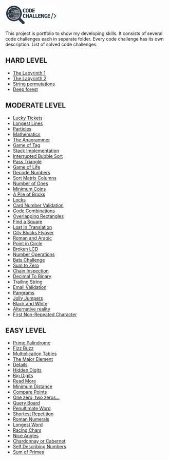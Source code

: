 ![Main Logo](code-challenge.png)

This project is portfolio to show my developing skills. 
It consists of several code challenges each in separate folder.
Every code challenge has its own description. 
List of solved code challenges:

HARD LEVEL
----------
* [The Labyrinth 1](hard/labyrinth/README.md)
* [The Labyrinth 2](hard/labyrinth2/README.md)
* [String permutations](hard/string-permutations/README.md)
* [Deep forest](hard/deepforest/README.md)


MODERATE LEVEL
--------------
* [Lucky Tickets](moderate/lucky-tickets/README.md)
* [Longest Lines](moderate/longest-lines/README.md)
* [Particles](moderate/particles/README.md)
* [Mathematics](moderate/math/README.md)
* [The Anagrammer](moderate/anagrammer/README.md)
* [Game of Tag](moderate/fifteen/README.md)
* [Stack Implementation](moderate/stack-implementation/README.md)
* [Interrupted Bubble Sort](moderate/interrupted-bubble-sort/README.md)
* [Pass Triangle](moderate/pass-triangle/README.md)
* [Game of Life](moderate/game-of-life/README.md)
* [Decode Numbers](moderate/decode-numbers/README.md)
* [Sort Matrix Columns](moderate/sort-matrix-columns/README.md)
* [Number of Ones](moderate/number-of-ones/README.md)
* [Minimum Coins](moderate/minimum-coins/README.md)
* [A Pile of Bricks](moderate/a-pile-of-bricks/README.md)
* [Locks](moderate/locks/README.md)
* [Card Number Validation](moderate/card-number-validation/README.md)
* [Code Combinations](moderate/code-combinations/README.md)
* [Overlapping Rectangles](moderate/overlapping-rectangles/README.md)
* [Find a Square](moderate/find-a-square/README.md)
* [Lost In Translation](moderate/lost-in-translation/README.md)
* [City Blocks Flyover](moderate/city-blocks-flyover/README.md)
* [Roman and Arabic](moderate/roman-and-arabic/README.md)
* [Point in Circle](moderate/point-in-circle/README.md)
* [Broken LCD](/moderatebroken-lcd/README.md)
* [Number Operations](moderate/number-operations/README.md)
* [Bats Challenge](moderate/bats-challenge/README.md)
* [Sum to Zero](moderate/sum-to-zero/README.md)
* [Chain Inspection](moderate/chain-inspection/README.md)
* [Decimal To Binary](moderate/decimal-to-binary/README.md)
* [Trailing String](moderate/trailing-string/README.md)
* [Email Validation](moderate/email-validation/README.md)
* [Pangrams](moderate/pangrams/README.md)
* [Jolly Jumpers](moderate/jolly-jumpers/README.md)
* [Black and White](moderate/black-and-white/README.md)
* [Alternative reality](moderate/alternative-reality/README.md)
* [First Non-Repeated Character](moderate/first-non-repeated-character/README.md)

EASY LEVEL
----------
* [Prime Palindrome](easy/prime-palindrome/README.md)
* [Fizz Buzz](easy/fizz-buzz/README.md)
* [Multiplication Tables](easy/multiplication-tables/README.md)
* [The Major Element](/easy/the-major-element/README.md)
* [Details](/easy/details/README.md)
* [Hidden Digits](easy/hidden-digits/README.md)
* [Big Digits](easy/big-digits/README.md)
* [Read More](easy/read-more/README.md)
* [Minimum Distance](easy/minimum-distance/README.md)
* [Compare Points](easy/compare-points/README.md)
* [One zero, two zeros...](easy/one-zero-two-zeros/README.md)
* [Query Board](easy/query-board/README.md)
* [Penultimate Word](easy/penultimate-word/README.md)
* [Shortest Repetition](easy/shortest-repetition/README.md) 
* [Roman Numerals](easy/roman-numerals/README.md)
* [Longest Word](easy/longest-word/README.md)
* [Racing Chars](easy/racing-chars/README.md)
* [Nice Angles](easy/nice-angles/README.md)
* [Chardonnay or Cabernet](easy/chardonnay-or-cabernet/README.md)
* [Self Describing Numbers](easy/self-describing-numbers/README.md)
* [Sum of Primes](easy/sum-of-primes/README.md)